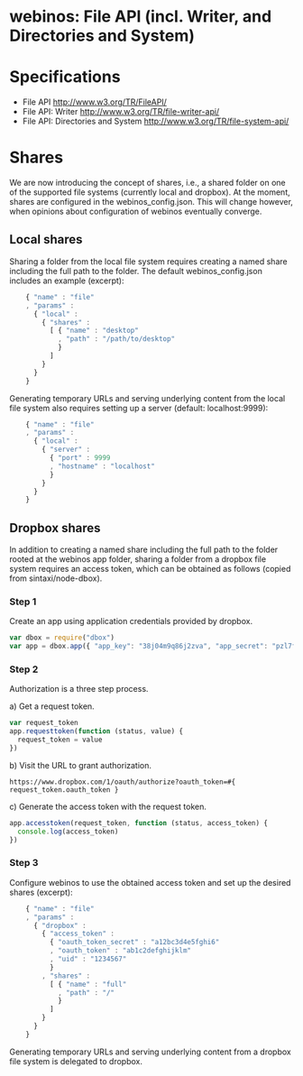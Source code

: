 webinos: File API (incl. Writer, and Directories and System)
============================================================

# Specifications

*   File API <http://www.w3.org/TR/FileAPI/>
*   File API: Writer <http://www.w3.org/TR/file-writer-api/>
*   File API: Directories and System <http://www.w3.org/TR/file-system-api/>

# Shares

We are now introducing the concept of shares, i.e., a shared folder on one of the supported file systems (currently local and dropbox). At the moment, shares are configured in the webinos_config.json. This will change however, when opinions about configuration of webinos eventually converge.

## Local shares

Sharing a folder from the local file system requires creating a named share including the full path to the folder. The default webinos_config.json includes an example (excerpt):

```javascript
    { "name" : "file"
    , "params" :
      { "local" :
        { "shares" :
          [ { "name" : "desktop"
            , "path" : "/path/to/desktop"
            }
          ]
        }
      }
    }
```

Generating temporary URLs and serving underlying content from the local file system also requires setting up a server (default: localhost:9999):

```javascript
    { "name" : "file"
    , "params" :
      { "local" :
        { "server" :
          { "port" : 9999
          , "hostname" : "localhost"
          }
        }
      }
    }
```

## Dropbox shares

In addition to creating a named share including the full path to the folder rooted at the webinos app folder, sharing a folder from a dropbox file system requires an access token, which can be obtained as follows (copied from sintaxi/node-dbox).

### Step 1

Create an app using application credentials provided by dropbox.

```javascript
var dbox = require("dbox")
var app = dbox.app({ "app_key": "38j04m9q86j2zva", "app_secret": "pzl7f411nu6dy4p" })
```

### Step 2

Authorization is a three step process.

a) Get a request token.

```javascript
var request_token
app.requesttoken(function (status, value) {
  request_token = value
})
```

b) Visit the URL to grant authorization.

`https://www.dropbox.com/1/oauth/authorize?oauth_token=#{ request_token.oauth_token }`

c) Generate the access token with the request token.

```javascript
app.accesstoken(request_token, function (status, access_token) {
  console.log(access_token)
})
```

### Step 3

Configure webinos to use the obtained access token and set up the desired shares (excerpt):

```javascript
    { "name" : "file"
    , "params" :
      { "dropbox" :
        { "access_token" :
          { "oauth_token_secret" : "a12bc3d4e5fghi6"
          , "oauth_token" : "ab1c2defghijklm"
          , "uid" : "1234567"
          }
        , "shares" :
          [ { "name" : "full"
            , "path" : "/"
            }
          ]
        }
      }
    }
```

Generating temporary URLs and serving underlying content from a dropbox file system is delegated to dropbox.
